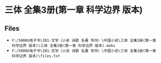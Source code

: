 # 三体 全集3册(第一章 科学边界 版本)

## Files

- `F:/5000G电子书\I01-文学（小说 诗歌 名著 写作）\中国小说\三体 全集3册(第一章 科学边界 版本)\三体 全集3册(第一章 科学边界 版本).mobi`
- `F:/5000G电子书\I01-文学（小说 诗歌 名著 写作）\中国小说\三体 全集3册(第一章 科学边界 版本)\files.txt`
